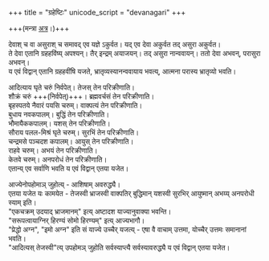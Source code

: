 +++
title = "ग्रहेष्टिः"
unicode_script = "devanagari"
+++

+++(मन्त्रा [अत्र](/devaH/AryaH/hindukaH/lokAntaram/yajuH/graheShTiH/)।)+++

देवाश् च वा असुराश् च समावद् एव यज्ञे ऽकुर्वत। यद् एव देवा अकुर्वत तद् असुरा अकुर्वत।  
ते देवा एतानि ग्रहहविंष्य् अपश्यन्। तैर् इन्द्रम् अयाजयन्। तद् असुरा नान्ववायन्। ततो देवा अभवन्, परासुरा अभवन्।  
य एवं विद्वान् एतानि ग्रहहवींषि यजते, भ्रातृव्यस्यानन्ववायाय भवत्य्, आत्मना परास्य भ्रातृव्यो भवति। 

आदित्याय घृते चरुं निर्वपेत्। तेजस् तेन परिक्रीणाति।  
शौक्रं चरुं +++(निर्वपेत्)+++। ब्रह्मवर्चसं तेन परिक्रीणाति।  
बृहस्पतये नैवारं पयसि चरुम्। वाक्पत्यं तेन परिक्रीणाति।  
बुधाय नवकपालम्। बुद्धिं तेन परिक्रीणाति।  
भौमायैककपालम्।  यशस् तेन परिक्रीणाति।  
सौराय पलल-मिश्रं घृते चरुम्। सुरभिं तेन परिक्रीणाति।  
चन्द्रमसे पञ्चदश कपालम्। आयुस् तेन परिक्रीणाति।  
राहवे चरुम्। अभयं तेन परिक्रीणाति।  
केतवे चरुम्। अनपरोधं तेन परिक्रीणाति।  
एतान्य् एव सर्वाणि भवति य एवं विद्वान् एतया यजेत।

आज्येनोपहोमाञ् जुहोत्य् - आशिषाम् अवरुद्ध्यै।  
एतया यजेत यः कामयेत - तेजस्वी भ्राजस्वी वाक्पतिर् बुद्धिमान् यशस्वी सुरभिर् आयुष्मान् अभय्य् अनपरोधी स्याम् इति।  
"एकचक्रम् उदयाद् भ्राजमानम्" इत्य् अष्टादश याज्यानुवाक्या भवन्ति।  
"सरूपत्वायाग्निर् हिरण्यं सोमो हिरण्यम्" इत्य् आज्यभागौ।  
"प्रेद्धो अग्न", "इमो अग्न" इति सं याज्ये उच्चैर् यजत्य् - एषा वै वाचाम् उत्तमा, योच्चैर् उत्तमः समानानां भवति।  
"आदित्यस् तेजस्वी"त्य् उपहोमञ् जुहोति सर्वस्याप्त्यै सर्वस्यावरुद्ध्यै य एवं विद्वान् एतया यजेत।
